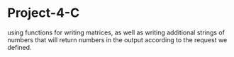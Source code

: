 # Project-4-C
using functions for writing matrices, as well as writing additional strings of numbers that will return numbers in the output according to the request we defined.
